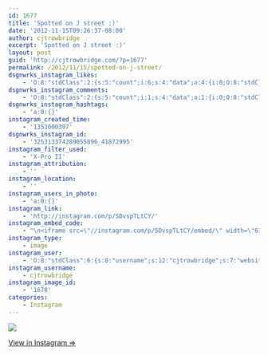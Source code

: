 ```yaml
---
id: 1677
title: 'Spotted on J street :)'
date: '2012-11-15T09:26:37-08:00'
author: cjtrowbridge
excerpt: 'Spotted on J street :)'
layout: post
guid: 'http://cjtrowbridge.com/?p=1677'
permalink: /2012/11/15/spotted-on-j-street/
dsgnwrks_instagram_likes:
    - 'O:8:"stdClass":2:{s:5:"count";i:6;s:4:"data";a:4:{i:0;O:8:"stdClass":4:{s:8:"username";s:7:"aendriu";s:15:"profile_picture";s:107:"https://igcdn-photos-g-a.akamaihd.net/hphotos-ak-xap1/t51.2885-19/10787871_395655813922214_1868789783_a.jpg";s:2:"id";s:8:"32986050";s:9:"full_name";s:13:"Andrew Hopper";}i:1;O:8:"stdClass":4:{s:8:"username";s:7:"sematic";s:15:"profile_picture";s:108:"https://igcdn-photos-f-a.akamaihd.net/hphotos-ak-xpa1/t51.2885-19/10684249_1544774155741845_1853410192_a.jpg";s:2:"id";s:8:"16203052";s:9:"full_name";s:7:"sematic";}i:2;O:8:"stdClass":4:{s:8:"username";s:8:"ford7213";s:15:"profile_picture";s:104:"https://scontent-b.cdninstagram.com/hphotos-xaf1/l/t51.2885-19/10601700_1455079964756116_697951094_a.jpg";s:2:"id";s:8:"24773925";s:9:"full_name";s:6:"Ford S";}i:3;O:8:"stdClass":4:{s:8:"username";s:7:"raybxxx";s:15:"profile_picture";s:83:"https://instagramimages-a.akamaihd.net/profiles/profile_2300918_75sq_1367014632.jpg";s:2:"id";s:7:"2300918";s:9:"full_name";s:9:"Ray Bacon";}}}'
dsgnwrks_instagram_comments:
    - 'O:8:"stdClass":2:{s:5:"count";i:1;s:4:"data";a:1:{i:0;O:8:"stdClass":4:{s:12:"created_time";s:10:"1353003661";s:4:"text";s:14:"That''s awesome";s:4:"from";O:8:"stdClass":4:{s:8:"username";s:11:"ravenblue16";s:15:"profile_picture";s:107:"https://igcdn-photos-b-a.akamaihd.net/hphotos-ak-xfa1/t51.2885-19/10914251_890129577674417_1440813551_a.jpg";s:2:"id";s:9:"202056112";s:9:"full_name";s:11:"Korie Preul";}s:2:"id";s:18:"325340750595150660";}}}'
dsgnwrks_instagram_hashtags:
    - 'a:0:{}'
instagram_created_time:
    - '1353000397'
dsgnwrks_instagram_id:
    - '325313374289055896_41872995'
instagram_filter_used:
    - 'X-Pro II'
instagram_attribution:
    - ''
instagram_location:
    - ''
instagram_users_in_photo:
    - 'a:0:{}'
instagram_link:
    - 'http://instagram.com/p/SDvspTLtCY/'
instagram_embed_code:
    - "\n<iframe src=\"//instagram.com/p/SDvspTLtCY/embed/\" width=\"612\" height=\"710\" frameborder=\"0\" scrolling=\"no\" allowtransparency=\"true\"></iframe>\n"
instagram_type:
    - image
instagram_user:
    - 'O:8:"stdClass":6:{s:8:"username";s:12:"cjtrowbridge";s:7:"website";s:0:"";s:15:"profile_picture";s:103:"https://igcdn-photos-f-a.akamaihd.net/hphotos-ak-xpa1/t51.2885-19/925559_452430704897917_67836701_a.jpg";s:9:"full_name";s:13:"CJ Trowbridge";s:3:"bio";s:0:"";s:2:"id";s:8:"41872995";}'
instagram_username:
    - cjtrowbridge
instagram_image_id:
    - '1678'
categories:
    - Instagram
---
```


[![](http://blog.cjtrowbridge.com/wp-content/uploads/2012/11/9c82d8062f4911e2ac8422000a1fbf16_7.jpg)](http://instagram.com/p/SDvspTLtCY/)

[View in Instagram ⇒](http://instagram.com/p/SDvspTLtCY/)